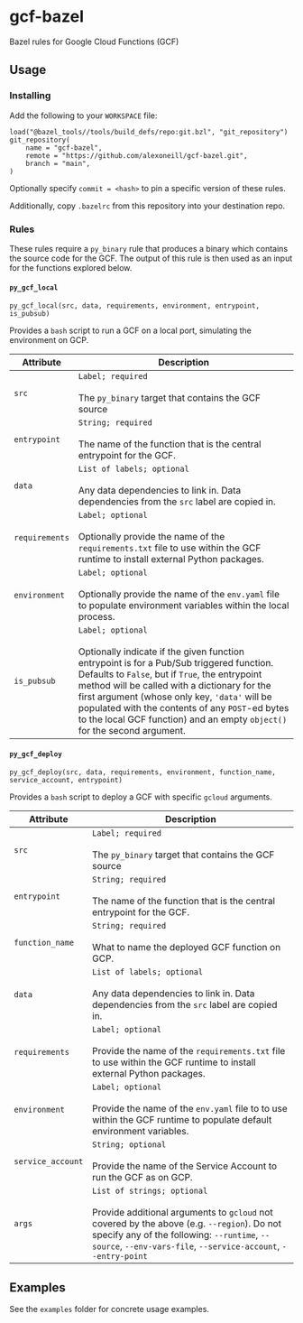 # gcf-bazel

Bazel rules for Google Cloud Functions (GCF)

## Usage

### Installing

Add the following to your `WORKSPACE` file:

```bazel
load("@bazel_tools//tools/build_defs/repo:git.bzl", "git_repository")
git_repository(
    name = "gcf-bazel",
    remote = "https://github.com/alexoneill/gcf-bazel.git",
    branch = "main",
)
```

Optionally specify `commit = <hash>` to pin a specific version of these rules.

Additionally, copy `.bazelrc` from this repository into your destination repo.

### Rules

These rules require a `py_binary` rule that produces a binary which contains
the source code for the GCF. The output of this rule is then used as an input
for the functions explored below.

#### `py_gcf_local`

```
py_gcf_local(src, data, requirements, environment, entrypoint, is_pubsub)
```

Provides a `bash` script to run a GCF on a local port, simulating the
environment on GCP.

| Attribute | Description |
| --------- | ----------- |
| `src` |  `Label; required` <br><br> The `py_binary` target that contains the GCF source |
| `entrypoint` | `String; required` <br><br> The name of the function that is the central entrypoint for the GCF. |
| `data` | `List of labels; optional` <br><br> Any data dependencies to link in. Data dependencies from the `src` label are copied in. |
| `requirements` | `Label; optional` <br><br> Optionally provide the name of the `requirements.txt` file to use within the GCF runtime to install external Python packages. |
| `environment` | `Label; optional` <br><br> Optionally provide the name of the `env.yaml` file to populate environment variables within the local process. |
| `is_pubsub` | `Label; optional` <br><br> Optionally indicate if the given function entrypoint is for a Pub/Sub triggered function. Defaults to `False`, but if `True`, the entrypoint method will be called with a dictionary for the first argument (whose only key, `'data'` will be populated with the contents of any `POST`-ed bytes to the local GCF function) and an empty `object()` for the second argument. |

#### `py_gcf_deploy`

```
py_gcf_deploy(src, data, requirements, environment, function_name, service_account, entrypoint)
```

Provides a `bash` script to deploy a GCF with specific `gcloud` arguments.

| Attribute | Description |
| --------- | ----------- |
| `src` |  `Label; required` <br><br> The `py_binary` target that contains the GCF source |
| `entrypoint` | `String; required` <br><br> The name of the function that is the central entrypoint for the GCF. |
| `function_name` | `String; required` <br><br> What to name the deployed GCF function on GCP. |
| `data` | `List of labels; optional` <br><br> Any data dependencies to link in. Data dependencies from the `src` label are copied in. |
| `requirements` | `Label; optional` <br><br> Provide the name of the `requirements.txt` file to use within the GCF runtime to install external Python packages. |
| `environment` | `Label; optional` <br><br> Provide the name of the `env.yaml` file to to use within the GCF runtime to populate default environment variables. |
| `service_account` | `String; optional` <br><br> Provide the name of the Service Account to run the GCF as on GCP. |
| `args` | `List of strings; optional` <br><br> Provide additional arguments to `gcloud` not covered by the above (e.g. `--region`). Do not specify any of the following: `--runtime`, `--source`, `--env-vars-file`, `--service-account`, `--entry-point` |

## Examples

See the `examples` folder for concrete usage examples.
